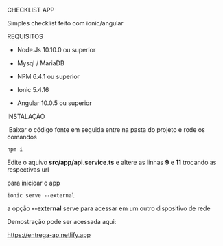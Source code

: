 CHECKLIST APP

Simples checklist feito com ionic/angular

REQUISITOS

- Node.Js 10.10.0 ou superior

- Mysql / MariaDB 

- NPM  6.4.1 ou superior

- Ionic 5.4.16

- Angular 10.0.5 ou superior

  



INSTALAÇÃO

​	Baixar o código fonte em seguida entre na pasta do projeto e rode os comandos

```shell
npm i
```

Edite o aquivo **src/app/api.service.ts** e altere as linhas **9** e **11** trocando as respectivas url

para inicioar o app

```shell
ionic serve --external
```

a opção **--external** serve para acessar em um outro dispositivo de rede 



Demostração pode ser acessada aqui:

https://entrega-ap.netlify.app
